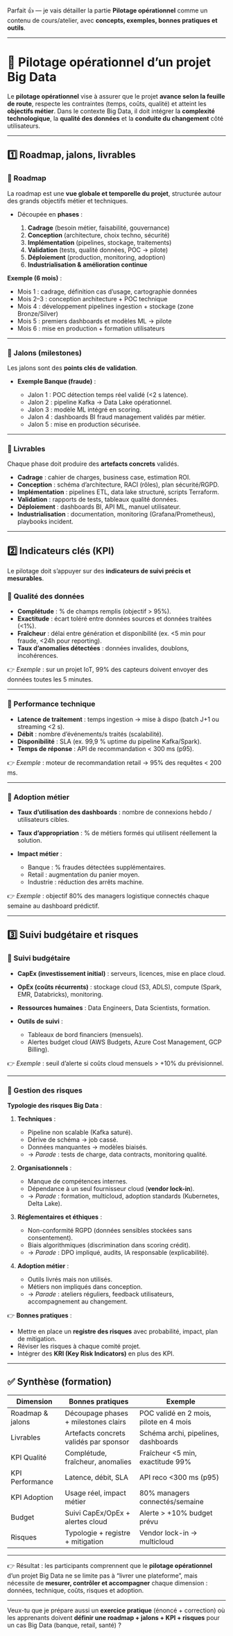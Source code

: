 Parfait 👍 — je vais détailler la partie **Pilotage opérationnel** comme un contenu de cours/atelier, avec **concepts, exemples, bonnes pratiques et outils**.

---

# 📖 Pilotage opérationnel d’un projet Big Data

Le **pilotage opérationnel** vise à assurer que le projet **avance selon la feuille de route**, respecte les contraintes (temps, coûts, qualité) et atteint les **objectifs métier**.
Dans le contexte Big Data, il doit intégrer la **complexité technologique**, la **qualité des données** et la **conduite du changement** côté utilisateurs.

---

## 1️⃣ Roadmap, jalons, livrables

### 🔹 Roadmap

La roadmap est une **vue globale et temporelle du projet**, structurée autour des grands objectifs métier et techniques.

* Découpée en **phases** :

  1. **Cadrage** (besoin métier, faisabilité, gouvernance)
  2. **Conception** (architecture, choix techno, sécurité)
  3. **Implémentation** (pipelines, stockage, traitements)
  4. **Validation** (tests, qualité données, POC → pilote)
  5. **Déploiement** (production, monitoring, adoption)
  6. **Industrialisation & amélioration continue**

**Exemple (6 mois)** :

* Mois 1 : cadrage, définition cas d’usage, cartographie données
* Mois 2–3 : conception architecture + POC technique
* Mois 4 : développement pipelines ingestion + stockage (zone Bronze/Silver)
* Mois 5 : premiers dashboards et modèles ML → pilote
* Mois 6 : mise en production + formation utilisateurs

---

### 🔹 Jalons (milestones)

Les jalons sont des **points clés de validation**.

* **Exemple Banque (fraude)** :

  * Jalon 1 : POC détection temps réel validé (<2 s latence).
  * Jalon 2 : pipeline Kafka → Data Lake opérationnel.
  * Jalon 3 : modèle ML intégré en scoring.
  * Jalon 4 : dashboards BI fraud management validés par métier.
  * Jalon 5 : mise en production sécurisée.

---

### 🔹 Livrables

Chaque phase doit produire des **artefacts concrets** validés.

* **Cadrage** : cahier de charges, business case, estimation ROI.
* **Conception** : schéma d’architecture, RACI (rôles), plan sécurité/RGPD.
* **Implémentation** : pipelines ETL, data lake structuré, scripts Terraform.
* **Validation** : rapports de tests, tableaux qualité données.
* **Déploiement** : dashboards BI, API ML, manuel utilisateur.
* **Industrialisation** : documentation, monitoring (Grafana/Prometheus), playbooks incident.

---

## 2️⃣ Indicateurs clés (KPI)

Le pilotage doit s’appuyer sur des **indicateurs de suivi précis et mesurables**.

### 🔹 Qualité des données

* **Complétude** : % de champs remplis (objectif > 95%).
* **Exactitude** : écart toléré entre données sources et données traitées (<1%).
* **Fraîcheur** : délai entre génération et disponibilité (ex. <5 min pour fraude, <24h pour reporting).
* **Taux d’anomalies détectées** : données invalides, doublons, incohérences.

👉 *Exemple* : sur un projet IoT, 99% des capteurs doivent envoyer des données toutes les 5 minutes.

---

### 🔹 Performance technique

* **Latence de traitement** : temps ingestion → mise à dispo (batch J+1 ou streaming <2 s).
* **Débit** : nombre d’événements/s traités (scalabilité).
* **Disponibilité** : SLA (ex. 99,9 % uptime du pipeline Kafka/Spark).
* **Temps de réponse** : API de recommandation < 300 ms (p95).

👉 *Exemple* : moteur de recommandation retail → 95% des requêtes < 200 ms.

---

### 🔹 Adoption métier

* **Taux d’utilisation des dashboards** : nombre de connexions hebdo / utilisateurs cibles.
* **Taux d’appropriation** : % de métiers formés qui utilisent réellement la solution.
* **Impact métier** :

  * Banque : % fraudes détectées supplémentaires.
  * Retail : augmentation du panier moyen.
  * Industrie : réduction des arrêts machine.

👉 *Exemple* : objectif 80% des managers logistique connectés chaque semaine au dashboard prédictif.

---

## 3️⃣ Suivi budgétaire et risques

### 🔹 Suivi budgétaire

* **CapEx (investissement initial)** : serveurs, licences, mise en place cloud.
* **OpEx (coûts récurrents)** : stockage cloud (S3, ADLS), compute (Spark, EMR, Databricks), monitoring.
* **Ressources humaines** : Data Engineers, Data Scientists, formation.
* **Outils de suivi** :

  * Tableaux de bord financiers (mensuels).
  * Alertes budget cloud (AWS Budgets, Azure Cost Management, GCP Billing).

👉 *Exemple* : seuil d’alerte si coûts cloud mensuels > +10% du prévisionnel.

---

### 🔹 Gestion des risques

**Typologie des risques Big Data** :

1. **Techniques** :

   * Pipeline non scalable (Kafka saturé).
   * Dérive de schéma → job cassé.
   * Données manquantes → modèles biaisés.
   * → *Parade* : tests de charge, data contracts, monitoring qualité.

2. **Organisationnels** :

   * Manque de compétences internes.
   * Dépendance à un seul fournisseur cloud (**vendor lock-in**).
   * → *Parade* : formation, multicloud, adoption standards (Kubernetes, Delta Lake).

3. **Réglementaires et éthiques** :

   * Non-conformité RGPD (données sensibles stockées sans consentement).
   * Biais algorithmiques (discrimination dans scoring crédit).
   * → *Parade* : DPO impliqué, audits, IA responsable (explicabilité).

4. **Adoption métier** :

   * Outils livrés mais non utilisés.
   * Métiers non impliqués dans conception.
   * → *Parade* : ateliers réguliers, feedback utilisateurs, accompagnement au changement.

👉 **Bonnes pratiques** :

* Mettre en place un **registre des risques** avec probabilité, impact, plan de mitigation.
* Réviser les risques à chaque comité projet.
* Intégrer des **KRI (Key Risk Indicators)** en plus des KPI.

---

## ✅ Synthèse (formation)

| Dimension        | Bonnes pratiques                       | Exemple                                |
| ---------------- | -------------------------------------- | -------------------------------------- |
| Roadmap & jalons | Découpage phases + milestones clairs   | POC validé en 2 mois, pilote en 4 mois |
| Livrables        | Artefacts concrets validés par sponsor | Schéma archi, pipelines, dashboards    |
| KPI Qualité      | Complétude, fraîcheur, anomalies       | Fraîcheur <5 min, exactitude 99%       |
| KPI Performance  | Latence, débit, SLA                    | API reco <300 ms (p95)                 |
| KPI Adoption     | Usage réel, impact métier              | 80% managers connectés/semaine         |
| Budget           | Suivi CapEx/OpEx + alertes cloud       | Alerte > +10% budget prévu             |
| Risques          | Typologie + registre + mitigation      | Vendor lock-in → multicloud            |

---

👉 Résultat : les participants comprennent que le **pilotage opérationnel** d’un projet Big Data ne se limite pas à “livrer une plateforme”, mais nécessite de **mesurer, contrôler et accompagner** chaque dimension : données, technique, coûts, risques et adoption.

---

Veux-tu que je prépare aussi un **exercice pratique** (énoncé + correction) où les apprenants doivent **définir une roadmap + jalons + KPI + risques** pour un cas Big Data (banque, retail, santé) ?
